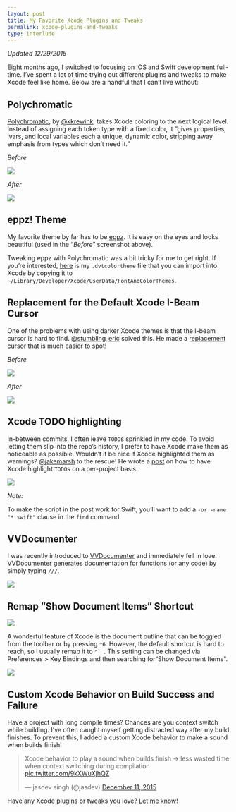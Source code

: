 ```yaml
---
layout: post
title: My Favorite Xcode Plugins and Tweaks
permalink: xcode-plugins-and-tweaks
type: interlude
---
```


_Updated 12/29/2015_

Eight months ago, I switched to focusing on iOS and Swift development full-time. I’ve spent a lot of time trying out different plugins and tweaks to make Xcode feel like home. Below are a handful that I can’t live without:

## Polychromatic

[Polychromatic](https://github.com/kolinkrewinkel/Polychromatic), by [@kkrewink](https://twitter.com/kkrewink), takes Xcode coloring to the next logical level. Instead of assigning each token type with a fixed color, it “gives properties, ivars, and local variables each a unique, dynamic color, stripping away emphasis from types which don’t need it.”

*Before*

![](/public/images/wo_polychromatic.png)

*After*

![](/public/images/w_polychromatic.png)

## eppz! Theme

My favorite theme by far has to be [eppz](https://github.com/eppz/iOS.Library.eppz_xCode). It is easy on the eyes and looks beautiful (used in the “*Before*” screenshot above).

Tweaking eppz with Polychromatic was a bit tricky for me to get right. If you’re interested, [here](/public/eppz!.dvtcolortheme) is my `.dvtcolortheme` file that you can import into Xcode by copying it to `~/Library/Developer/Xcode/UserData/FontAndColorThemes`.

## Replacement for the Default Xcode I-Beam Cursor

One of the problems with using darker Xcode themes is that the I-beam cursor is hard to find. [@stumbling_eric](https://twitter.com/stumbling_eric) solved this. He made a [replacement cursor](https://github.com/egold/better-xcode-ibeam-cursor) that is much easier to spot!

*Before*

![](/public/images/dark_ibeam.png)

*After*

![](/public/images/light_ibeam.png)

## Xcode TODO highlighting

In-between commits, I often leave `TODO`s sprinkled in my code. To avoid letting them slip into the repo’s history, I prefer to have Xcode make them as noticeable as possible. Wouldn’t it be nice if Xcode highlighted them as warnings? [@jakemarsh](https://twitter.com/jakemarsh) to the rescue! He wrote a [post](https://deallocatedobjects.com/posts/show-todos-and-fixmes-as-warnings-in-xcode-4) on how to have Xcode highlight `TODO`s on a per-project basis.

![](/public/images/todo_highlight.png)

*Note:*

To make the script in the post work for Swift, you’ll want to add a `-or -name "*.swift"` clause in the `find` command.

## VVDocumenter

I was recently introduced to [VVDocumenter](https://github.com/onevcat/VVDocumenter-Xcode) and immediately fell in love. VVDocumenter generates documentation for functions (or any code) by simply typing `///`.

![](http://i.imgur.com/S8zqem9.gif)

## Remap “Show Document Items” Shortcut

![](/public/images/document_items.png)

A wonderful feature of Xcode is the document outline that can be toggled from the toolbar or by pressing `⌃6`. However, the default shortcut is hard to reach, so I usually remap it to ``⌃` ``. This setting can be changed via Preferences > Key Bindings and then searching for“Show Document Items".

![](/public/images/document_items_setting.png)

## Custom Xcode Behavior on Build Success and Failure

Have a project with long compile times? Chances are you context switch while building. I’ve often caught myself getting distracted way after my build finishes. To prevent this, I added a custom Xcode behavior to make a sound when builds finish!

<blockquote class="twitter-tweet" lang="en"><p lang="en" dir="ltr">Xcode behavior to play a sound when builds finish -&gt; less wasted time when context switching during compilation <a href="https://t.co/9kXWuXjhQZ">pic.twitter.com/9kXWuXjhQZ</a></p>&mdash; jasdev singh (@jasdev) <a href="https://twitter.com/jasdev/status/675345062058921984">December 11, 2015</a></blockquote> <script async src="//platform.twitter.com/widgets.js" charset="utf-8"></script>

Have any Xcode plugins or tweaks you love? [Let me know](https://twitter.com/jasdev)!
